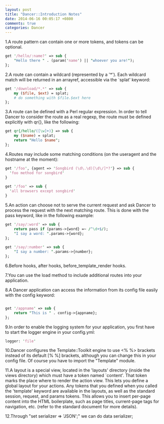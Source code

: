 ```yaml
---
layout: post
title: "Dancer::Introduction Notes"
date: 2014-06-16 00:05:17 +0800
comments: true
categories: Dancer
---
```


1.A route pattern can contain one or more tokens, and tokens can be optional.

```perl
get '/hello/:name?' => sub {
    "Hello there " . (param('name') || "whoever you are!");
};
```  

2.A route can contain a wildcard (represented by a '*'). Each wildcard match will be returned in an arrayref, accessible via the `splat' keyword:

```perl    
get '/download/*.*' => sub {
    my ($file, $ext) = splat;
    # do something with $file.$ext here
};    
```

3.A route can be defined with a Perl regular expression. In order to tell Dancer to consider the route as a real regexp, the route must be defined explicitly with qr{}, like the following:

```perl
get qr{/hello/([\w]+)} => sub {
    my ($name) = splat;
    return "Hello $name";
};
```  

4.Routes may include some matching conditions (on the useragent and the hostname at the moment):     
  
```perl    
get '/foo', {agent => 'Songbird (\d\.\d)[\d\/]*?'} => sub {
  'foo method for songbird'
}
 
get '/foo' => sub {
  'all browsers except songbird'
}
```  

5.An action can choose not to serve the current request and ask Dancer to process the request with the next matching route. This is done with the pass keyword, like in the following example:    

```perl
get '/say/:word' => sub {
    return pass if (params->{word} =~ /^\d+$/);
    "I say a word: ".params->{word};
};
 
get '/say/:number' => sub {
    "I say a number: ".params->{number};
};
```   

6.Before hooks, after hooks, before_template_render hooks. 

7.You can use the load method to include additional routes into your application.

8.A Dancer application can access the information from its config file easily with the config keyword:    

```perl    

get '/appname' => sub {
    return "This is " . config->{appname};
};
```   

9.In order to enable the logging system for your application, you first have to start the logger engine in your config.yml:   

```perl
logger: 'file'
```

10.Dancer configures the Template::Toolkit engine to use <% %> brackets instead of its default [% %] brackets, although you can change this in your config file. Of course you have to import the "Template" module.  

11.A layout is a special view, located in the 'layouts' directory (inside the views directory) which must have a token named `content'. That token marks the place where to render the action view. This lets you define a global layout for your actions. Any tokens that you defined when you called the 'template' keyword are available in the layouts, as well as the standard session, request, and params tokens. This allows you to insert per-page content into the HTML boilerplate, such as page titles, current-page tags for navigation, etc. (refer to the standard document for more details).

12.Through  "set serializer => 'JSON';"  we can do data serializer;